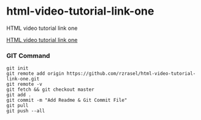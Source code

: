 # html-video-tutorial-link-one
HTML video tutorial link one

[HTML video tutorial link one](https://rzrasel.github.io/flutter-video-tutorial-link-one/)


### GIT Command
```git_command
git init
git remote add origin https://github.com/rzrasel/html-video-tutorial-link-one.git
git remote -v
git fetch && git checkout master
git add .
git commit -m "Add Readme & Git Commit File"
git pull
git push --all
```